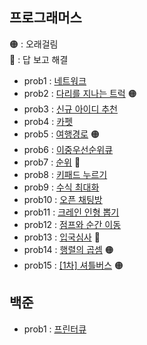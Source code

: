## 프로그래머스 
🟠 : 오래걸림 <br>
🔴 : 답 보고 해결 
- prob1 : [네트워크](https://github.com/zz9z9/algorithm-practice/tree/master/src/programmers/prob1)
- prob2 : [다리를 지나는 트럭](https://github.com/zz9z9/algorithm-practice/tree/master/src/programmers/prob2) 🟠 
- prob3 : [신규 아이디 추천](https://github.com/zz9z9/algorithm-practice/tree/master/src/programmers/prob3)
- prob4 : [카펫](https://github.com/zz9z9/algorithm-practice/tree/master/src/programmers/prob4)
- prob5 : [여행경로](https://github.com/zz9z9/algorithm-practice/tree/master/src/programmers/prob5) 🟠 
- prob6 : [이중우선순위큐](https://github.com/zz9z9/algorithm-practice/tree/master/src/programmers/prob6)
- prob7 : [순위](https://github.com/zz9z9/algorithm-practice/tree/master/src/programmers/prob7) 🔴 
- prob8 : [키패드 누르기](https://github.com/zz9z9/algorithm-practice/tree/master/src/programmers/prob8)
- prob9 : [수식 최대화](https://github.com/zz9z9/algorithm-practice/tree/master/src/programmers/prob9)
- prob10 : [오픈 채팅방](https://github.com/zz9z9/algorithm-practice/tree/master/src/programmers/prob10)
- prob11 : [크레인 인형 뽑기](https://github.com/zz9z9/algorithm-practice/tree/master/src/programmers/prob11)
- prob12 : [점프와 순간 이동](https://github.com/zz9z9/algorithm-practice/tree/master/src/programmers/prob12)
- prob13 : [입국심사](https://github.com/zz9z9/algorithm-practice/tree/master/src/programmers/prob13) 🔴  
- prob14 : [행렬의 곱셈](https://github.com/zz9z9/algorithm-practice/tree/master/src/programmers/prob14) 🟠
- prob15 : [[1차] 셔틀버스](https://github.com/zz9z9/algorithm-practice/tree/master/src/programmers/prob15) 🟠  

## 백준
- prob1 : [프린터큐](https://www.acmicpc.net/problem/1966)